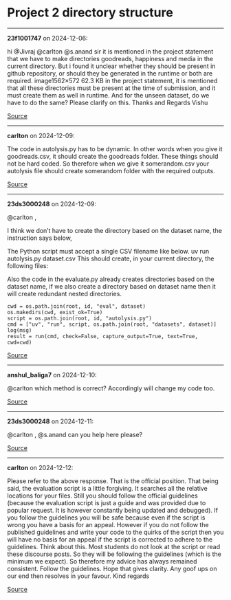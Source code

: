 # Project 2 directory structure


---

**23f1001747** on 2024-12-06:

hi @Jivraj @carlton @s.anand
sir it is mentioned in the project statement that we have to make directories goodreads, happiness and media in the current directory. But i found it unclear whether they should be present in github repository, or should they be generated in the runtime or both are required.
image1562×572 62.3 KB
in the project statement, it is mentioned that all these directories must be present at the time of submission, and it must create them as well in runtime. And for the unseen dataset, do we have to do the same? Please clarify on this.
Thanks and Regards
Vishu

[Source](https://discourse.onlinedegree.iitm.ac.in/t/project-2-directory-structure/158215/1)

---

**carlton** on 2024-12-09:

The code in autolysis.py has to be dynamic.
In other words when you give it goodreads.csv, it should create the goodreads folder.
These things should not be hard coded. So therefore when we give it somerandom.csv your autolysis file should create somerandom folder with the required outputs.

[Source](https://discourse.onlinedegree.iitm.ac.in/t/project-2-directory-structure/158215/2)

---

**23ds3000248** on 2024-12-09:

@carlton ,

I think we don’t have to create the directory based on the dataset name, the instruction says below,

The Python script must accept a single CSV filename like below.
uv run autolysis.py dataset.csv
This should create, in your current directory, the following files:


Also the code in the evaluate.py already creates directories based on the dataset name, if we also create a directory based on dataset name then it will create redundant nested directories.

    cwd = os.path.join(root, id, "eval", dataset)
    os.makedirs(cwd, exist_ok=True)
    script = os.path.join(root, id, "autolysis.py")
    cmd = ["uv", "run", script, os.path.join(root, "datasets", dataset)]
    log(msg)
    result = run(cmd, check=False, capture_output=True, text=True, cwd=cwd)


[Source](https://discourse.onlinedegree.iitm.ac.in/t/project-2-directory-structure/158215/3)

---

**anshul_baliga7** on 2024-12-10:

@carlton which method is correct? Accordingly will change my code too.

[Source](https://discourse.onlinedegree.iitm.ac.in/t/project-2-directory-structure/158215/4)

---

**23ds3000248** on 2024-12-11:

@carlton , @s.anand can you help here please?

[Source](https://discourse.onlinedegree.iitm.ac.in/t/project-2-directory-structure/158215/5)

---

**carlton** on 2024-12-12:

Please refer to the above response.
That is the official position. That being said, the evaluation script is a little forgiving. It searches all the relative locations for your files. Still you should follow the official guidelines (because the evaluation script is just a guide and was provided due to popular request. It is however constantly being updated and debugged). If you follow the guidelines you will be safe because even if the script is wrong you have a basis for an appeal. However if you do not follow the published guidelines and write your code to the quirks of the script then you will have no basis for an appeal if the script is corrected to adhere to the guidelines.
Think about this. Most students do not look at the script or read these discourse posts. So they will be following the guidelines (which is the minimum we expect). So therefore my advice has always remained consistent. Follow the guidelines. Hope that gives clarity. Any goof ups on our end then resolves in your favour.
Kind regards

[Source](https://discourse.onlinedegree.iitm.ac.in/t/project-2-directory-structure/158215/6)